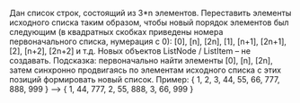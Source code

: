 Дан список строк, состоящий из 3*n элементов. Переставить элементы исходного списка таким образом, чтобы новый порядок элементов был следующим (в квадратных скобках приведены номера первоначального списка, нумерация с 0): [0], [n], [2n], [1], [n+1], [2n+1], [2], [n+2], [2n+2] и т.д. Новых объектов ListNode / ListItem – не создавать. Подсказка: первоначально найти элементы [0], [n], [2n], затем синхронно продвигаясь по элементам исходного списка с этих позиций формировать новый список. Пример: { 1, 2, 3, 44, 55, 66, 777, 888, 999 } –> { 1, 44, 777, 2, 55, 888, 3, 66, 999 }

